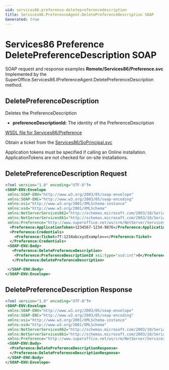 ```yaml
---
uid: services86-preference-deletepreferencedescription
title: Services86.PreferenceAgent.DeletePreferenceDescription SOAP
Generated: true
---
```


# Services86 Preference DeletePreferenceDescription SOAP

SOAP request and response examples **Remote/Services86/Preference.svc**
Implemented by the <see cref="M:SuperOffice.Services86.IPreferenceAgent.DeletePreferenceDescription">SuperOffice.Services86.IPreferenceAgent.DeletePreferenceDescription</see> method.

## DeletePreferenceDescription

Deletes the PreferenceDescription

* **preferenceDescriptionId:** The identity of the PreferenceDescription



[WSDL file for Services86/Preference](../Services86-Preference.md)

Obtain a ticket from the [Services86/SoPrincipal.svc](../SoPrincipal/index.md)

Application tokens must be specified if calling an Online installation. ApplicationTokens are not checked for on-site installations.

## DeletePreferenceDescription Request

```xml
<?xml version="1.0" encoding="UTF-8"?>
<SOAP-ENV:Envelope
 xmlns:SOAP-ENV="http://www.w3.org/2003/05/soap-envelope"
 xmlns:SOAP-ENC="http://www.w3.org/2003/05/soap-encoding"
 xmlns:xsi="http://www.w3.org/2001/XMLSchema-instance"
 xmlns:xsd="http://www.w3.org/2001/XMLSchema"
 xmlns:NetServerServices862="http://schemas.microsoft.com/2003/10/Serialization/Arrays"
 xmlns:NetServerServices861="http://schemas.microsoft.com/2003/10/Serialization/"
 xmlns:Preference="http://www.superoffice.net/ws/crm/NetServer/Services86">
  <Preference:ApplicationToken>1234567-1234-9876</Preference:ApplicationToken>
  <Preference:Credentials>
    <Preference:Ticket>7T:1234abcxyzExample==</Preference:Ticket>
  </Preference:Credentials>
 <SOAP-ENV:Body>
   <Preference:DeletePreferenceDescription>
    <Preference:PreferenceDescriptionId xsi:type="xsd:int">0</Preference:PreferenceDescriptionId>
   </Preference:DeletePreferenceDescription>

 </SOAP-ENV:Body>
</SOAP-ENV:Envelope>

```


## DeletePreferenceDescription Response

```xml
<?xml version="1.0" encoding="UTF-8"?>
<SOAP-ENV:Envelope
 xmlns:SOAP-ENV="http://www.w3.org/2003/05/soap-envelope"
 xmlns:SOAP-ENC="http://www.w3.org/2003/05/soap-encoding"
 xmlns:xsi="http://www.w3.org/2001/XMLSchema-instance"
 xmlns:xsd="http://www.w3.org/2001/XMLSchema"
 xmlns:NetServerServices862="http://schemas.microsoft.com/2003/10/Serialization/Arrays"
 xmlns:NetServerServices861="http://schemas.microsoft.com/2003/10/Serialization/"
 xmlns:Preference="http://www.superoffice.net/ws/crm/NetServer/Services86">
 <SOAP-ENV:Body>
  <Preference:DeletePreferenceDescriptionResponse>
  </Preference:DeletePreferenceDescriptionResponse>
 </SOAP-ENV:Body>
</SOAP-ENV:Envelope>

```

